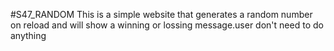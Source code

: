 #S47_RANDOM
This is a simple website that generates a random number on reload and will show a winning or lossing message.user don't need to do anything 

